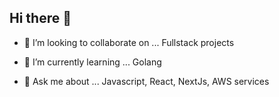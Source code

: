 ## Hi there 👋


- 👯 I’m looking to collaborate on ...
  Fullstack projects

- 🌱 I’m currently learning ...
    Golang

- 💬 Ask me about ...
   Javascript, React, NextJs, AWS services



      
<!--
**Suraj370/Suraj370** is a ✨ _special_ ✨ repository because its `README.md` (this file) appears on your GitHub profile.

Here are some ideas to get you started:

- 🔭 I’m currently working on ...
- 🌱 I’m currently learning ...
- 👯 I’m looking to collaborate on ...
- 🤔 I’m looking for help with ...
- 💬 Ask me about ...
- 📫 How to reach me: ...
- 😄 Pronouns: ...
- ⚡ Fun fact: ...
-->
